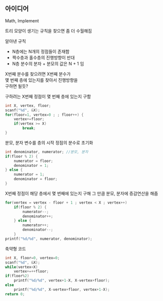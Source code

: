 ## 아이디어
Math, Implement

트리 모양이 생기는 규칙을 찾으면 좀 더 수월해짐

알아낸 규칙
- N층에는 N개의 정점들이 존재함
- 짝수층과 홀수층의 진행방향이 반대
- N층 분수의 분자 + 분모의 값은 N + 1 임

X번째 분수를 찾으려면 X번째 분수가  
몇 번째 층에 있는지를 찾아서 진행방향을  
구하면 될듯?

구하려는 X번째 정점이 몇 번째 층에 있는지 구함
```c
int X, vertex, floor;
scanf("%d", &X);
for(floor=1, vertex=0 ; ; floor++) {
	vertex+=floor;
	if(vertex >= X)
		break;
}
```
분모, 분자 변수를 층의 시작 정점의 분수로 초기화
```c
int denominator, numerator;	//분모, 분자
if(floor % 2) {
	numerator = floor;
	denominator = 1;
} else {
	numerator = 1;
	denominator = floor;
}
```
X번째 정점이 해당 층에서 몇 번째에 있는지 구해 그 만큼 분모, 분자에 증감연산을 해줌
```c
for(vertex = vertex - floor + 1 ; vertex < X ; vertex++)
	if(floor % 2) {
		numerator--;
		denominator++;
	} else {
		numerator++;
		denominator--;
	}
printf("%d/%d", numerator, denominator);
```
축약형 코드
```c
int X, floor=0, vertex=0;
scanf("%d", &X);
while(vertex<X)
	vertex+=++floor;
if(floor%2)
	printf("%d/%d", vertex+1-X, X-vertex+floor);
else
	printf("%d/%d", X-vertex+floor, vertex+1-X);
return 0;
```